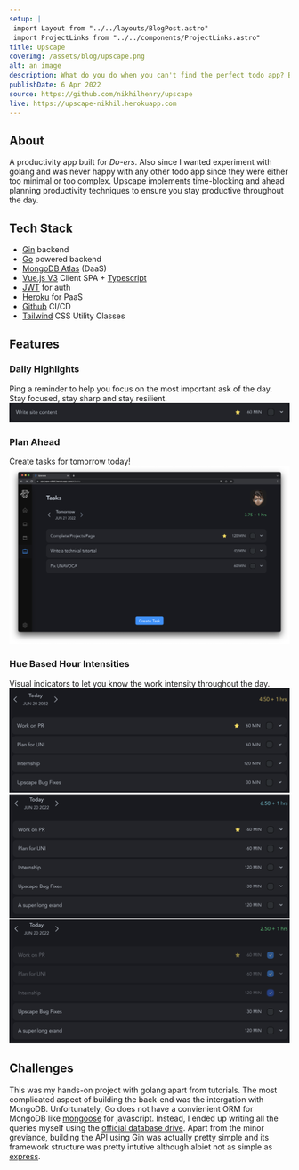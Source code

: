 ```yaml
---
setup: |
 import Layout from "../../layouts/BlogPost.astro"
 import ProjectLinks from "../../components/ProjectLinks.astro"
title: Upscape
coverImg: /assets/blog/upscape.png
alt: an image
description: What do you do when you can't find the perfect todo app? Build one yourself!
publishDate: 6 Apr 2022
source: https://github.com/nikhilhenry/upscape
live: https://upscape-nikhil.herokuapp.com
---
```

<div class="not-prose">
<ProjectLinks source={frontmatter.source} live={frontmatter.live}></ProjectLinks>
</div>

## About
A productivity app built for *Do-ers*. Also since I wanted experiment with golang and was never happy with any other 
todo app since they were either too minimal or too complex. Upscape implements time-blocking and ahead planning productivity techniques to ensure you stay productive throughout the day. 

## Tech Stack
- [Gin](https://gin-gonic.com/) backend
- [Go](https://golang.org) powered backend
- [MongoDB Atlas](https://cloud.mongodb.com/v2/5ea9386c468f9c5f315a6535#metrics/replicaSet/5ec2597012bfec1f1f998f60/explorer) (DaaS)
- [Vue.js V3](https://v3.vuejs.org/) Client SPA + [Typescript](https://www.typescriptlang.org/)
- [JWT](jwt.io) for auth
- [Heroku](https://dashboard.heroku.com/apps/carenikhil) for PaaS
- [Github](https://github.com/nikhilhenry/) CI/CD
- [Tailwind](https://tailwind.com) CSS Utility Classes
## Features
### Daily Highlights
Ping a reminder to help you focus on the most important ask of the day. Stay focused, stay sharp and stay resilient.
![Daily Highlight](../../../public/assets/blog/upscape-1.png)

### Plan Ahead

Create tasks for tomorrow today!
![Tomorrow Tasks](../../../public/assets/blog/upscape-5.png)

### Hue Based Hour Intensities
Visual indicators to let you know the work intensity throughout the day.
![medium intensity](../../../public/assets/blog/upscape-2.png)
![max intensity](../../../public/assets/blog/upscape-3.png)
![normal intensity](../../../public/assets/blog/upscape-4.png)

## Challenges

This was my hands-on project with golang apart from tutorials. The most complicated aspect of building the back-end was the intergation with MongoDB. Unfortunately, Go does not have a convienient ORM for MongoDB like [mongoose](https://mongoosejs.com/docs/) for javascript. Instead, I ended up writing all the queries myself using the [official database drive](https://www.mongodb.com/docs/drivers/go/current/). Apart from the minor greviance, building the API using Gin was actually pretty simple and its framework structure was pretty intutive although albiet not as simple as [express](https://expressjs.com/).




